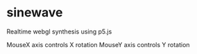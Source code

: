 # sinewave

Realtime webgl synthesis using p5.js

MouseX axis controls X rotation
MouseY axis controls Y rotation
